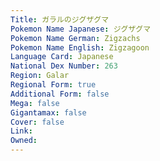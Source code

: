```yaml
---
﻿Title: ガラルのジグザグマ
Pokemon Name Japanese: ジグザグマ
Pokemon Name German: Zigzachs
Pokemon Name English: Zigzagoon
Language Card: Japanese
National Dex Number: 263
Region: Galar
Regional Form: true
Additional Form: false
Mega: false
Gigantamax: false
Cover: false
Link: 
Owned: 
---
```

